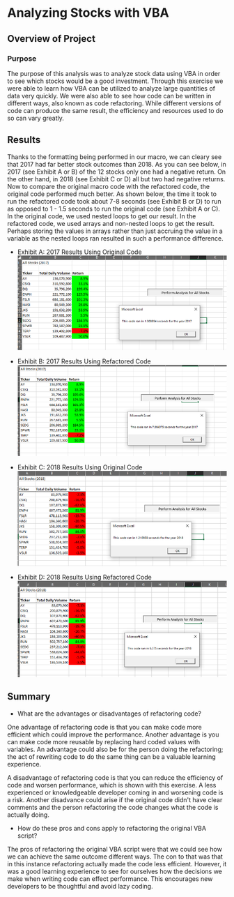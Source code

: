 # Analyzing Stocks with VBA

## Overview of Project

### Purpose

The purpose of this analysis was to analyze stock data using VBA in order to see which stocks would be a good investment. Through this exercise we were able to learn how VBA can be utilized to analyze large quantities of data very quickly. We were also able to see how code can be written in different ways, also known as code refactoring. While different versions of code can produce the same result, the efficiency and resources used to do so can vary greatly. 

## Results

Thanks to the formatting being performed in our macro, we can cleary see that 2017 had far better stock outcomes than 2018. As you can see below, in 2017 (see Exhibit A or B) of the 12 stocks only one had a negative return. On the other hand, in 2018 (see Exhibit C or D) all but two had negative returns. Now to compare the original macro code with the refactored code, the original code performed much better. As shown below, the time it took to run the refactored code took about 7-8 seconds (see Exhibit B or D) to run as opposed to 1 - 1.5 seconds to run the original code (see Exhibit A or C). In the original code, we used nested loops to get our result. In the refactored code, we used arrays and non-nested loops to get the result. Perhaps storing the values in arrays rather than just accruing the value in a variable as the nested loops ran resulted in such a performance difference.

- Exhibit A: 2017 Results Using Original Code
![image_name](https://github.com/kimcheese33/stocks-analysis/blob/main/VBA_Challence_2017_Original.png)

- Exhibit B: 2017 Results Using Refactored Code
![image_name](https://github.com/kimcheese33/stocks-analysis/blob/main/VBA_Challenge_2017.png)

- Exhibit C: 2018 Results Using Original Code
![image_name](https://github.com/kimcheese33/stocks-analysis/blob/main/VBA_Challenge_2018_Original.png)

- Exhibit D: 2018 Results Using Refactored Code
![image_name](https://github.com/kimcheese33/stocks-analysis/blob/main/VBA_Challenge_2018.png)


## Summary

- What are the advantages or disadvantages of refactoring code?

One advantage of refactoring code is that you can make code more efficient which could improve the performance. Another advantage is you can make code more reusable by replacing hard coded values with variables. An advantage could also be for the person doing the refactoring; the act of rewriting code to do the same thing can be a valuable learning experience.

A disadvantage of refactoring code is that you can reduce the efficiency of code and worsen performance, which is shown with this exercise. A less experienced or knowledgeable developer coming in and worsening code is a risk. Another disadvance could arise if the original code didn't have clear comments and the person refactoring the code changes what the code is actually doing.

- How do these pros and cons apply to refactoring the original VBA script?

The pros of refactoring the original VBA script were that we could see how we can achieve the same outcome different ways. The con to that was that in this instance refactoring actually made the code less efficient. However, it was a good learning experience to see for ourselves how the decisions we make when writing code can effect performance. This encourages new developers to be thoughtful and avoid lazy coding.
